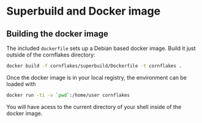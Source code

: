 # Superbuild and Docker image

## Building the docker image


The included `dockerfile` sets up a Debian based docker image. Build
it just outside of the cornflakes directory:
```bash
docker build -f cornflakes/superbuild/Dockerfile -t cornflakes .
```


Once the docker image is in your local registry, the environment can be loaded with
```bash
docker run -ti -v `pwd`:/home/user cornflakes
```
You will have acess to the current directory of your shell inside of
the docker image.
